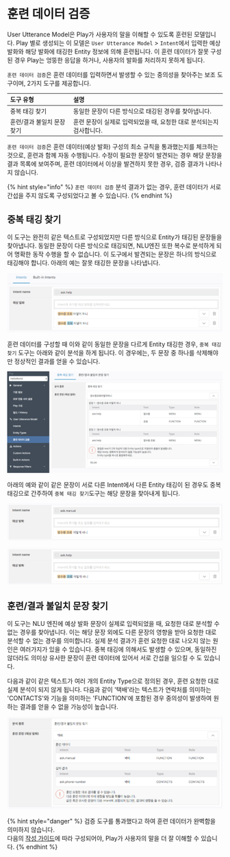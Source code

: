 # 훈련 데이터 검증

User Utterance Model은 Play가 사용자의 말을 이해할 수 있도록 훈련된 모델입니다. Play 별로 생성되는 이 모델은 `User Utterance Model` &gt; `Intent`에서 입력한 예상 발화와 해당 발화에 태깅한 Entity 정보에 의해 훈련됩니다. 이 훈련 데이터가 잘못 구성된 경우 Play는 엉뚱한 응답을 하거나, 사용자의 발화를 처리하지 못하게 됩니다.

`훈련 데이터 검증`은 훈련 데이터를 입력하면서 발생할 수 있는 중의성을 찾아주는 보조 도구이며, 2가지 도구를 제공합니다.

| 도구 유형 | 설명 |
| :--- | :--- |
| 중복 태깅 찾기 | 동일한 문장이 다른 방식으로 태깅된 경우를 찾아냅니다. |
| 훈련/결과 불일치 문장 찾기 | 훈련 문장이 실제로 입력되었을 때, 요청한 대로 분석되는지 검사합니다. |

`훈련 데이터 검증`은 훈련 데이터\(예상 발화\) 구성의 최소 규칙을 통과했는지를 체크하는 것으로, 훈련과 함께 자동 수행됩니다. 수정이 필요한 문장이 발견되는 경우 해당 문장을 결과 목록에 보여주며, 훈련 데이터에서 이상을 발견하지 못한 경우, 검증 결과가 나타나지 않습니다.

{% hint style="info" %}
`훈련 데이터 검증` 분석 결과가 없는 경우, 훈련 데이터가 서로 간섭을 주지 않도록 구성되었다고 볼 수 있습니다.
{% endhint %}

## 중복 태깅 찾기 <a id="duplicated"></a>

이 도구는 완전히 같은 텍스트로 구성되었지만 다른 방식으로 Entity가 태깅된 문장들을 찾아냅니다. 동일한 문장이 다른 방식으로 태깅되면, NLU엔진 또한 복수로 분석하게 되어 명확한 동작 수행을 할 수 없습니다. 이 도구에서 발견되는 문장은 하나의 방식으로 태깅해야 합니다. 아래의 예는 잘못 태깅한 문장을 나타냅니다.

![](../../../.gitbook/assets/assets_corpus-inspection2-1%20%283%29%20%283%29%20%283%29%20%284%29%20%281%29.png)

훈련 데이터를 구성할 때 이와 같이 동일한 문장을 다르게 Entity 태깅한 경우, `중복 태깅 찾기` 도구는 아래와 같이 분석을 하게 됩니다. 이 경우에는, 두 문장 중 하나를 삭제해야만 정상적인 결과를 얻을 수 있습니다.

![](../../../.gitbook/assets/assets_corpus-inspection1-1%20%282%29%20%282%29%20%282%29%20%283%29%20%281%29.png)

아래의 예와 같이 같은 문장이 서로 다른 Intent에서 다른 Entity 태깅이 된 경우도 중복태깅으로 간주하여 `중복 태깅 찾기`도구는 해당 문장을 찾아내게 됩니다.

![](../../../.gitbook/assets/assets_corpus-inspection4.png)

![](../../../.gitbook/assets/assets_corpus-inspection3-1%20%283%29%20%283%29%20%283%29%20%284%29.png)

## 훈련/결과 불일치 문장 찾기 <a id="not-matched"></a>

이 도구는 NLU 엔진에 예상 발화 문장이 실제로 입력되었을 때, 요청한 대로 분석할 수 없는 경우를 찾아냅니다. 이는 해당 문장 외에도 다른 문장의 영향을 받아 요청한 대로 분석할 수 없는 경우를 의미합니다. 실제 분석 결과가 훈련 요청한 대로 나오지 않는 원인은 여러가지가 있을 수 있습니다. 중복 태깅에 의해서도 발생할 수 있으며, 동일하진 않더라도 의미상 유사한 문장이 훈련 데이터에 있어서 서로 간섭을 일으킬 수 도 있습니다.

다음과 같이 같은 텍스트가 여러 개의 Entity Type으로 정의된 경우, 훈련 요청한 대로 실제 분석이 되지 않게 됩니다. 다음과 같이 '택배'라는 텍스트가 연락처를 의미하는 'CONTACTS'와 기능을 의미하는 'FUNCTION'에 포함된 경우 중의성이 발생하여 원하는 결과를 얻을 수 없을 가능성이 높습니다.

![](../../../.gitbook/assets/assets_corpus-inspection5-1%20%283%29%20%283%29%20%283%29%20%284%29.png)

{% hint style="danger" %}
검증 도구를 통과했다고 하여 훈련 데이터가 완벽함을 의미하지 않습니다.  
다음의 [작성 가이드](../define-user-utterance-model/how-to-write-customer-utterances.md)에 따라 구성되어야, Play가 사용자의 말을 더 잘 이해할 수 있습니다.
{% endhint %}


